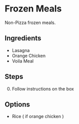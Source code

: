 # Frozen Meals

Non-Pizza frozen meals.

## Ingredients
* Lasagna
* Orange Chicken
* Voila Meal

## Steps
0. Follow instructions on the box

## Options
* Rice ( if orange chicken )

